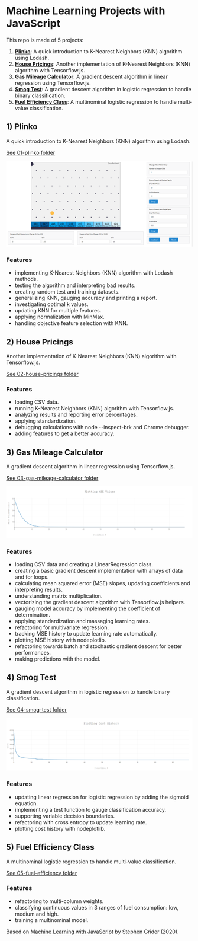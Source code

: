 # Machine Learning Projects with JavaScript

This repo is made of 5 projects:

1. [**Plinko**](#plinko): A quick introduction to K-Nearest Neighbors (KNN) algorithm using Lodash.
2. [**House Pricings**](#housepricings): Another implementation of K-Nearest Neighbors (KNN) algorithm with Tensorflow.js.
3. [**Gas Mileage Calculator**](#gasmileage): A gradient descent algorithm in linear regression using Tensorflow.js.
4. [**Smog Test**](#smogtest): A gradient descent algorithm in logistic regression to handle binary classification.
5. [**Fuel Efficiency Class**](#fuelefficiency): A multinominal logistic regression to handle multi-value classification.

## <a name="plinko"></a> 1) Plinko

A quick introduction to K-Nearest Neighbors (KNN) algorithm using Lodash.

[See 01-plinko folder](https://github.com/solygambas/javascript-machine-learning/tree/main/01-plinko)

<p align="center">
    <a href="https://github.com/solygambas/javascript-machine-learning/tree/main/01-plinko">
        <img src="01-plinko/screenshot.png">
    </a>
</p>

### Features

- implementing K-Nearest Neighbors (KNN) algorithm with Lodash methods.
- testing the algorithm and interpreting bad results.
- creating random test and training datasets.
- generalizing KNN, gauging accuracy and printing a report.
- investigating optimal k values.
- updating KNN for multiple features.
- applying normalization with MinMax.
- handling objective feature selection with KNN.

## <a name="housepricings"></a> 2) House Pricings

Another implementation of K-Nearest Neighbors (KNN) algorithm with Tensorflow.js.

[See 02-house-pricings folder](https://github.com/solygambas/javascript-machine-learning/tree/main/02-house-pricings)

### Features

- loading CSV data.
- running K-Nearest Neighbors (KNN) algorithm with Tensorflow.js.
- analyzing results and reporting error percentages.
- applying standardization.
- debugging calculations with node --inspect-brk and Chrome debugger.
- adding features to get a better accuracy.

## <a name="gasmileage"></a> 3) Gas Mileage Calculator

A gradient descent algorithm in linear regression using Tensorflow.js.

[See 03-gas-mileage-calculator folder](https://github.com/solygambas/javascript-machine-learning/tree/main/03-gas-mileage-calculator)

<p align="center">
    <a href="https://github.com/solygambas/javascript-machine-learning/tree/main/03-gas-mileage-calculator">
        <img src="03-gas-mileage-calculator/screenshot.png">
    </a>
</p>

### Features

- loading CSV data and creating a LinearRegression class.
- creating a basic gradient descent implementation with arrays of data and for loops.
- calculating mean squared error (MSE) slopes, updating coefficients and interpreting results.
- understanding matrix multiplication.
- vectorizing the gradient descent algorithm with Tensorflow.js helpers.
- gauging model accuracy by implementing the coefficient of determination.
- applying standardization and massaging learning rates.
- refactoring for multivariate regression.
- tracking MSE history to update learning rate automatically.
- plotting MSE history with nodeplotlib.
- refactoring towards batch and stochastic gradient descent for better performances.
- making predictions with the model.

## <a name="smogtest"></a> 4) Smog Test

A gradient descent algorithm in logistic regression to handle binary classification.

[See 04-smog-test folder](https://github.com/solygambas/javascript-machine-learning/tree/main/04-smog-test)

<p align="center">
    <a href="https://github.com/solygambas/javascript-machine-learning/tree/main/04-smog-test">
        <img src="04-smog-test/screenshot.png">
    </a>
</p>

### Features

- updating linear regression for logistic regression by adding the sigmoid equation.
- implementing a test function to gauge classification accuracy.
- supporting variable decision boundaries.
- refactoring with cross entropy to update learning rate.
- plotting cost history with nodeplotlib.

## <a name="fuelefficiency"></a> 5) Fuel Efficiency Class

A multinominal logistic regression to handle multi-value classification.

[See 05-fuel-efficiency folder](https://github.com/solygambas/javascript-machine-learning/tree/main/05-fuel-efficiency)

<!-- <p align="center">
    <a href="https://github.com/solygambas/javascript-machine-learning/tree/main/05-fuel-efficiency">
        <img src="05-fuel-efficiency/screenshot.png">
    </a>
</p> -->

### Features

- refactoring to multi-column weights.
- classifying continuous values in 3 ranges of fuel consumption: low, medium and high.
- training a multinominal model.

Based on [Machine Learning with JavaScript](https://www.udemy.com/course/machine-learning-with-javascript/) by Stephen Grider (2020).
